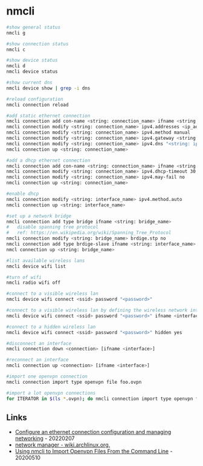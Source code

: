 # nmcli

```bash
#show general status
nmcli g

#show connection status
nmcli c

#show device status
nmcli d
nmcli device status

#show current dns
nmcli device show | grep -i dns

#reload configuration
nmcli connection reload

#add static ethernet connection
nmcli connection add con-name <string: connection_name> ifname <string: interface_name> type ethernet
nmcli connection modify <string: connection_name> ipv4.addresses <ip_address>/<network_mask>
nmcli connection modify <string: connection_name> ipv4.method manual
nmcli connection modify <string: connection_name> ipv4.gateway <string: ip_address>
nmcli connection modify <string: connection_name> ipv4.dns "<string: ip_address>[ <string: ip_address>]"
nmcli connection up <string: connection_name>

#add a dhcp ethernet connection
nmcli connection add con-name <string: connection_name> ifname <string: interface_name> type ethernet
nmcli connection modify <string: connection_name> ipv4.dhcp-timeout 30
nmcli connection modify <string: connection_name> ipv4.may-fail no
nmcli connection up <string: connection_name>

#enable dhcp
nmcli connection modify <string: interface_name> ipv4.method.auto
nmcli connection up <string: interface_name>

#set up a network bridge
nmcli connection add type bridge ifname <string: bridge_name>
#   disable spanning tree protocol
#   ref: https://en.wikipedia.org/wiki/Spanning_Tree_Protocol
nmcli connection modify <string: bridge_name> brdige.stp no
nmcli connection add type brdige-slave ifname <string: interface_name> master <stringe: bridge_name>
nmcl connection up <string: bridge_name>

#list available wireless lans
nmcli device wifi list

#turn of wifi
nmcli radio wifi off

#connect to a visible wireless lan
nmcli device wifi connect <ssid> password "<password>"

#connect to a visible wireless lan by defining the wireless network interface
nmcli device wifi connect <ssid> password "<password>" ifname <interface>

#connect to a hidden wireless lan
nmcli device wifi connect <ssid> password "<password>" hidden yes

#disconnect an interface
nmcli connection down <connection> [ifname <interface>]

#reconnect an interface
nmcli connection up <connection> [ifname <interface>]

#import one openvpn connection
nmcli connection import type openvpn file foo.ovpn 

#import a lot openvpn connections
for ITERATOR in $(ls *.ovpn); do nmcli connection import type openvpn file ${ITERATOR}; done
```

## Links

* [Configure an ethernet connection configuration and managing networking](https://access.redhat.com/documentation/en-us/red_hat_enterprise_linux/8/html/configuring_and_managing_networking/configuring-an-ethernet-connection_configuring-and-managing-networking) - 20220207
* [network manager - wiki.archlinux.org.](https://wiki.archlinux.org/index.php/NetworkManager)
* [Using nmcli to Import Openvpn Files From the Command Line](https://www.putorius.net/mcli-import-openvpn.html) - 20200510

